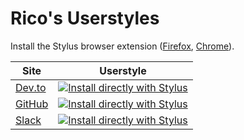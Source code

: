 # Rico's Userstyles

Install the Stylus browser extension ([Firefox](https://addons.mozilla.org/en-US/firefox/addon/styl-us/), [Chrome](https://chrome.google.com/webstore/detail/stylus/clngdbkpkpeebahjckkjfobafhncgmne?hl=en)).

| Site                          | Userstyle                                                                                                                                                                                     |
| ----------------------------- | --------------------------------------------------------------------------------------------------------------------------------------------------------------------------------------------- |
| [Dev.to](https://dev.to/)     | [![Install directly with Stylus](https://img.shields.io/badge/Install%20directly%20with-Stylus-00adad.svg)](https://raw.githubusercontent.com/rstacruz/userstyles/master/dev.to.user.css)     |
| [GitHub](https://github.com/) | [![Install directly with Stylus](https://img.shields.io/badge/Install%20directly%20with-Stylus-00adad.svg)](https://raw.githubusercontent.com/rstacruz/userstyles/master/github.com.user.css) |
| [Slack](https://slack.com/)   | [![Install directly with Stylus](https://img.shields.io/badge/Install%20directly%20with-Stylus-00adad.svg)](https://raw.githubusercontent.com/rstacruz/userstyles/master/slack.com.user.css)  |
